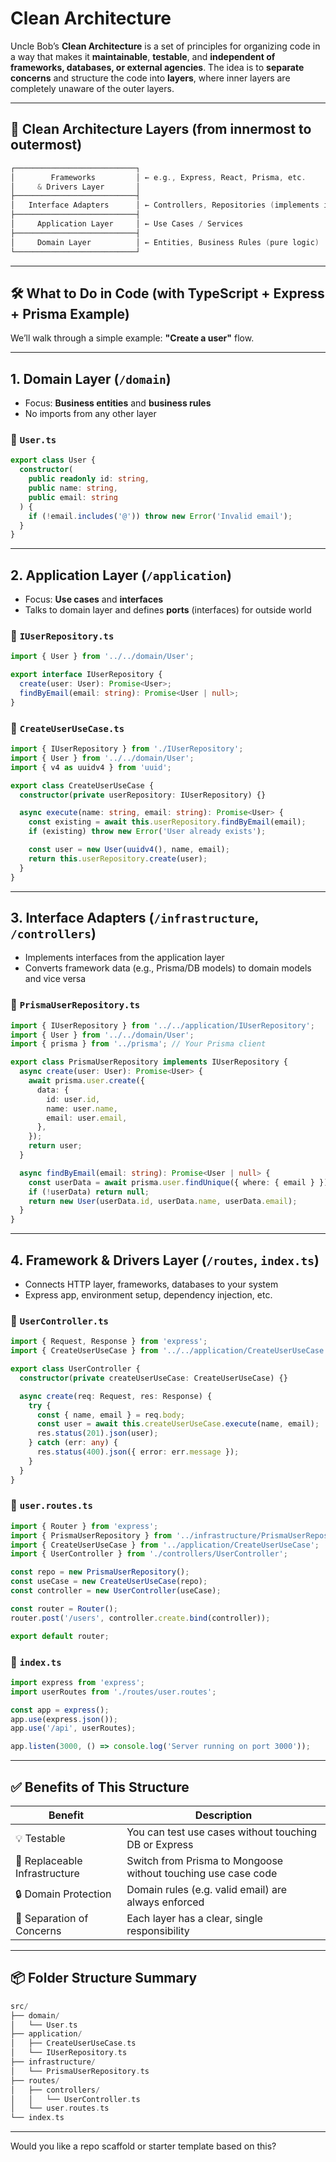 # Clean Architecture

Uncle Bob’s **Clean Architecture** is a set of principles for organizing code in a way that makes it **maintainable**, **testable**, and **independent of frameworks, databases, or external agencies**. The idea is to **separate concerns** and structure the code into **layers**, where inner layers are completely unaware of the outer layers.

---

## 🧱 Clean Architecture Layers (from innermost to outermost)

```c
┌───────────────────────────┐
│        Frameworks         │ ← e.g., Express, React, Prisma, etc.
│     & Drivers Layer       │
├───────────────────────────┤
│   Interface Adapters      │ ← Controllers, Repositories (implements interfaces)
├───────────────────────────┤
│     Application Layer     │ ← Use Cases / Services
├───────────────────────────┤
│     Domain Layer          │ ← Entities, Business Rules (pure logic)
└───────────────────────────┘
```

---

## 🛠️ What to Do in Code (with TypeScript + Express + Prisma Example)

We’ll walk through a simple example: **"Create a user"** flow.

---

## 1. **Domain Layer** (`/domain`)

* Focus: **Business entities** and **business rules**
* No imports from any other layer

### 📄 `User.ts`

```ts
export class User {
  constructor(
    public readonly id: string,
    public name: string,
    public email: string
  ) {
    if (!email.includes('@')) throw new Error('Invalid email');
  }
}
```

---

## 2. **Application Layer** (`/application`)

* Focus: **Use cases** and **interfaces**
* Talks to domain layer and defines **ports** (interfaces) for outside world

### 📄 `IUserRepository.ts`

```ts
import { User } from '../../domain/User';

export interface IUserRepository {
  create(user: User): Promise<User>;
  findByEmail(email: string): Promise<User | null>;
}
```

### 📄 `CreateUserUseCase.ts`

```ts
import { IUserRepository } from './IUserRepository';
import { User } from '../../domain/User';
import { v4 as uuidv4 } from 'uuid';

export class CreateUserUseCase {
  constructor(private userRepository: IUserRepository) {}

  async execute(name: string, email: string): Promise<User> {
    const existing = await this.userRepository.findByEmail(email);
    if (existing) throw new Error('User already exists');

    const user = new User(uuidv4(), name, email);
    return this.userRepository.create(user);
  }
}
```

---

## 3. **Interface Adapters** (`/infrastructure`, `/controllers`)

* Implements interfaces from the application layer
* Converts framework data (e.g., Prisma/DB models) to domain models and vice versa

### 📄 `PrismaUserRepository.ts`

```ts
import { IUserRepository } from '../../application/IUserRepository';
import { User } from '../../domain/User';
import { prisma } from '../prisma'; // Your Prisma client

export class PrismaUserRepository implements IUserRepository {
  async create(user: User): Promise<User> {
    await prisma.user.create({
      data: {
        id: user.id,
        name: user.name,
        email: user.email,
      },
    });
    return user;
  }

  async findByEmail(email: string): Promise<User | null> {
    const userData = await prisma.user.findUnique({ where: { email } });
    if (!userData) return null;
    return new User(userData.id, userData.name, userData.email);
  }
}
```

---

## 4. **Framework & Drivers Layer** (`/routes`, `index.ts`)

* Connects HTTP layer, frameworks, databases to your system
* Express app, environment setup, dependency injection, etc.

### 📄 `UserController.ts`

```ts
import { Request, Response } from 'express';
import { CreateUserUseCase } from '../../application/CreateUserUseCase';

export class UserController {
  constructor(private createUserUseCase: CreateUserUseCase) {}

  async create(req: Request, res: Response) {
    try {
      const { name, email } = req.body;
      const user = await this.createUserUseCase.execute(name, email);
      res.status(201).json(user);
    } catch (err: any) {
      res.status(400).json({ error: err.message });
    }
  }
}
```

### 📄 `user.routes.ts`

```ts
import { Router } from 'express';
import { PrismaUserRepository } from '../infrastructure/PrismaUserRepository';
import { CreateUserUseCase } from '../application/CreateUserUseCase';
import { UserController } from './controllers/UserController';

const repo = new PrismaUserRepository();
const useCase = new CreateUserUseCase(repo);
const controller = new UserController(useCase);

const router = Router();
router.post('/users', controller.create.bind(controller));

export default router;
```

### 📄 `index.ts`

```ts
import express from 'express';
import userRoutes from './routes/user.routes';

const app = express();
app.use(express.json());
app.use('/api', userRoutes);

app.listen(3000, () => console.log('Server running on port 3000'));
```

---

## ✅ Benefits of This Structure

| Benefit                       | Description                                                   |
| ----------------------------- | ------------------------------------------------------------- |
| 💡 Testable                   | You can test use cases without touching DB or Express         |
| 🔁 Replaceable Infrastructure | Switch from Prisma to Mongoose without touching use case code |
| 🔒 Domain Protection          | Domain rules (e.g. valid email) are always enforced           |
| 🧼 Separation of Concerns     | Each layer has a clear, single responsibility                 |

---

## 📦 Folder Structure Summary

```c
src/
├── domain/
│   └── User.ts
├── application/
│   ├── CreateUserUseCase.ts
│   └── IUserRepository.ts
├── infrastructure/
│   └── PrismaUserRepository.ts
├── routes/
│   ├── controllers/
│   │   └── UserController.ts
│   └── user.routes.ts
└── index.ts
```

---

Would you like a repo scaffold or starter template based on this?
